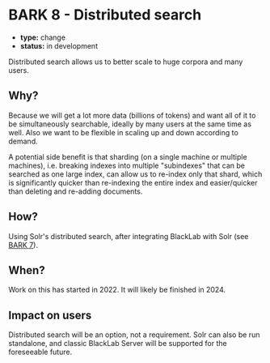 # BARK 8 - Distributed search

- **type:** change
- **status:** in development

Distributed search allows us to better scale to huge corpora and many users.

## Why?

Because we will get a lot more data (billions of tokens) and want all of it to be simultaneously searchable, ideally by many users at the same time as well. Also we want to be flexible in scaling up and down according to demand.

A potential side benefit is that sharding (on a single machine or multiple machines), i.e. breaking indexes into multiple "subindexes" that can be searched as one large index, can allow us to re-index only that shard, which is significantly quicker than re-indexing the entire index and easier/quicker than deleting and re-adding documents.

## How?

Using Solr's distributed search, after integrating BlackLab with Solr (see [BARK 7](bark007-solr-integration.md)).

## When?

Work on this has started in 2022. It will likely be finished in 2024.

## Impact on users

Distributed search will be an option, not a requirement. Solr can also be run standalone, and classic BlackLab Server will be supported for the foreseeable future.
